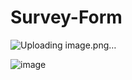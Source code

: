 # Survey-Form

![Uploading image.png…]()


![image](https://github.com/Asad-sarkh8/Survey-Form/assets/83243854/53d0b67d-ac29-4a77-9197-c9b117544a64)
